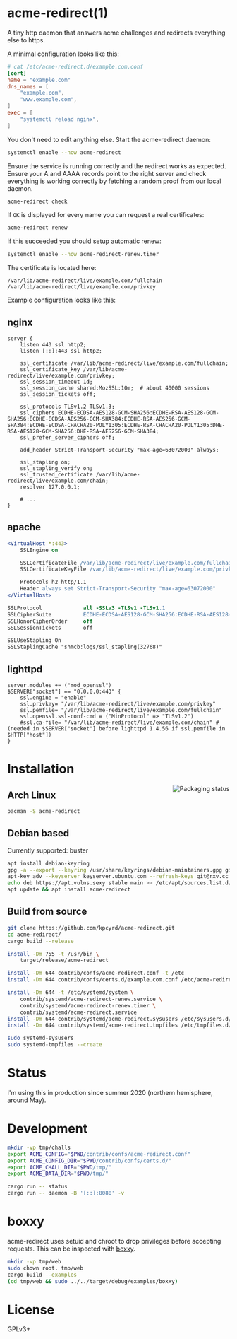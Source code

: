 # acme-redirect(1)

A tiny http daemon that answers acme challenges and redirects everything else
to https.

A minimal configuration looks like this:
```toml
# cat /etc/acme-redirect.d/example.com.conf
[cert]
name = "example.com"
dns_names = [
    "example.com",
    "www.example.com",
]
exec = [
    "systemctl reload nginx",
]
```

You don't need to edit anything else. Start the acme-redirect daemon:
```bash
systemctl enable --now acme-redirect
```

Ensure the service is running correctly and the redirect works as expected.
Ensure your A and AAAA records point to the right server and check everything
is working correctly by fetching a random proof from our local daemon.
```bash
acme-redirect check
```

If `OK` is displayed for every name you can request a real certificates:
```bash
acme-redirect renew
```

If this succeeded you should setup automatic renew:
```bash
systemctl enable --now acme-redirect-renew.timer
```

The certificate is located here:
```
/var/lib/acme-redirect/live/example.com/fullchain
/var/lib/acme-redirect/live/example.com/privkey
```

Example configuration looks like this:

## nginx
```nginx
server {
    listen 443 ssl http2;
    listen [::]:443 ssl http2;

    ssl_certificate /var/lib/acme-redirect/live/example.com/fullchain;
    ssl_certificate_key /var/lib/acme-redirect/live/example.com/privkey;
    ssl_session_timeout 1d;
    ssl_session_cache shared:MozSSL:10m;  # about 40000 sessions
    ssl_session_tickets off;

    ssl_protocols TLSv1.2 TLSv1.3;
    ssl_ciphers ECDHE-ECDSA-AES128-GCM-SHA256:ECDHE-RSA-AES128-GCM-SHA256:ECDHE-ECDSA-AES256-GCM-SHA384:ECDHE-RSA-AES256-GCM-SHA384:ECDHE-ECDSA-CHACHA20-POLY1305:ECDHE-RSA-CHACHA20-POLY1305:DHE-RSA-AES128-GCM-SHA256:DHE-RSA-AES256-GCM-SHA384;
    ssl_prefer_server_ciphers off;

    add_header Strict-Transport-Security "max-age=63072000" always;

    ssl_stapling on;
    ssl_stapling_verify on;
    ssl_trusted_certificate /var/lib/acme-redirect/live/example.com/chain;
    resolver 127.0.0.1;

    # ...
}
```

## apache
```apache
<VirtualHost *:443>
    SSLEngine on

    SSLCertificateFile /var/lib/acme-redirect/live/example.com/fullchain
    SSLCertificateKeyFile /var/lib/acme-redirect/live/example.com/privkey

    Protocols h2 http/1.1
    Header always set Strict-Transport-Security "max-age=63072000"
</VirtualHost>

SSLProtocol             all -SSLv3 -TLSv1 -TLSv1.1
SSLCipherSuite          ECDHE-ECDSA-AES128-GCM-SHA256:ECDHE-RSA-AES128-GCM-SHA256:ECDHE-ECDSA-AES256-GCM-SHA384:ECDHE-RSA-AES256-GCM-SHA384:ECDHE-ECDSA-CHACHA20-POLY1305:ECDHE-RSA-CHACHA20-POLY1305:DHE-RSA-AES128-GCM-SHA256:DHE-RSA-AES256-GCM-SHA384
SSLHonorCipherOrder     off
SSLSessionTickets       off

SSLUseStapling On
SSLStaplingCache "shmcb:logs/ssl_stapling(32768)"
```

## lighttpd
```
server.modules += ("mod_openssl")
$SERVER["socket"] == "0.0.0.0:443" {
    ssl.engine = "enable"
    ssl.privkey= "/var/lib/acme-redirect/live/example.com/privkey"
    ssl.pemfile= "/var/lib/acme-redirect/live/example.com/fullchain"
    ssl.openssl.ssl-conf-cmd = ("MinProtocol" => "TLSv1.2")
    #ssl.ca-file= "/var/lib/acme-redirect/live/example.com/chain" # (needed in $SERVER["socket"] before lighttpd 1.4.56 if ssl.pemfile in $HTTP["host"])
}
```

# Installation

<a href="https://repology.org/project/acme-redirect/versions"><img align="right" src="https://repology.org/badge/vertical-allrepos/acme-redirect.svg" alt="Packaging status"></a>

## Arch Linux

```bash
pacman -S acme-redirect
```

## Debian based

Currently supported: buster

```bash
apt install debian-keyring
gpg -a --export --keyring /usr/share/keyrings/debian-maintainers.gpg git@rxv.cc | apt-key add -
apt-key adv --keyserver keyserver.ubuntu.com --refresh-keys git@rxv.cc
echo deb https://apt.vulns.sexy stable main >> /etc/apt/sources.list.d/apt-vulns-sexy.list
apt update && apt install acme-redirect
```

## Build from source

```bash
git clone https://github.com/kpcyrd/acme-redirect.git
cd acme-redirect/
cargo build --release

install -Dm 755 -t /usr/bin \
    target/release/acme-redirect

install -Dm 644 contrib/confs/acme-redirect.conf -t /etc
install -Dm 644 contrib/confs/certs.d/example.com.conf /etc/acme-redirect.d/example.com.conf.sample

install -Dm 644 -t /etc/systemd/system \
    contrib/systemd/acme-redirect-renew.service \
    contrib/systemd/acme-redirect-renew.timer \
    contrib/systemd/acme-redirect.service
install -Dm 644 contrib/systemd/acme-redirect.sysusers /etc/sysusers.d/acme-redirect.conf
install -Dm 644 contrib/systemd/acme-redirect.tmpfiles /etc/tmpfiles.d/acme-redirect.conf

sudo systemd-sysusers
sudo systemd-tmpfiles --create
```

# Status

I'm using this in production since summer 2020 (northern hemisphere, around May).

# Development

```bash
mkdir -vp tmp/challs
export ACME_CONFIG="$PWD/contrib/confs/acme-redirect.conf"
export ACME_CONFIG_DIR="$PWD/contrib/confs/certs.d/"
export ACME_CHALL_DIR="$PWD/tmp/"
export ACME_DATA_DIR="$PWD/tmp/"

cargo run -- status
cargo run -- daemon -B '[::]:8080' -v
```

# boxxy

acme-redirect uses setuid and chroot to drop privileges before accepting
requests. This can be inspected with [boxxy][1].

```bash
mkdir -vp tmp/web
sudo chown root. tmp/web
cargo build --examples
(cd tmp/web && sudo ../../target/debug/examples/boxxy)
```

[1]: https://github.com/kpcyrd/boxxy-rs

# License

GPLv3+

